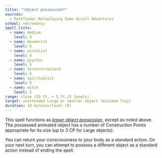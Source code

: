 ```yaml
---
title: "*object possession*"
sources:
  - Pathfinder Roleplaying Game Occult Adventures
school: necromancy
spell_lists:
  - name: medium
    level: 4
  - name: mesmerist
    level: 5
  - name: occultist
    level: 4
  - name: psychic
    level: 5
  - name: sorcerer/wizard
    level: 5
  - name: spiritualist
    level: 5
  - name: witch
    level: 5
range: close (25 ft. + 5 ft./2 levels)
target: unattended Large or smaller object (minimum Tiny)
duration: 10 minutes/level (D)
---
```


This spell functions as [*lesser object possession*](/spells/lesser-object-possession/), except as noted above. The possessed animated object has a number of Construction Points appropriate for its size (up to 3 CP for Large objects).

You can return your consciousness to your body as a standard action. On your next turn, you can attempt to possess a different object as a standard action instead of ending the spell.
